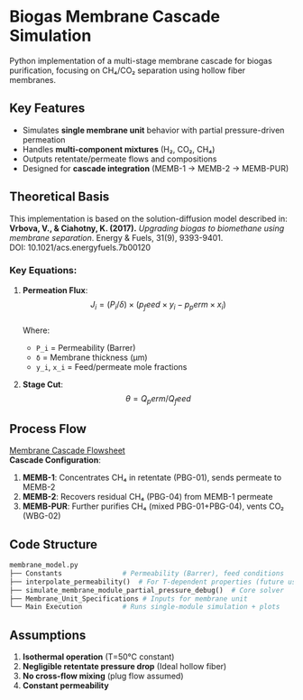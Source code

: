 # Biogas Membrane Cascade Simulation

Python implementation of a multi-stage membrane cascade for biogas purification, focusing on CH₄/CO₂ separation using hollow fiber membranes.

## Key Features
- Simulates **single membrane unit** behavior with partial pressure-driven permeation
- Handles **multi-component mixtures** (H₂, CO₂, CH₄)
- Outputs retentate/permeate flows and compositions
- Designed for **cascade integration** (MEMB-1 → MEMB-2 → MEMB-PUR)

## Theoretical Basis
This implementation is based on the solution-diffusion model described in:<br>
**Vrbova, V., & Ciahotny, K. (2017).** *Upgrading biogas to biomethane using membrane separation*. Energy & Fuels, 31(9), 9393-9401.<br>
DOI: 10.1021/acs.energyfuels.7b00120

### Key Equations:
1. **Permeation Flux**:  
   $$J_i = (P_i / δ) × (p_feed × y_i - p_perm × x_i)$$  
   Where:
   - `P_i` = Permeability (Barrer)
   - `δ` = Membrane thickness (μm)
   - `y_i`, `x_i` = Feed/permeate mole fractions

2. **Stage Cut**:  
   $$θ = Q_perm / Q_feed$$

## Process Flow
[Membrane Cascade Flowsheet](flowsheets/Membrane_Cascade.png)  
**Cascade Configuration**:
1. **MEMB-1**: Concentrates CH₄ in retentate (PBG-01), sends permeate to MEMB-2  
2. **MEMB-2**: Recovers residual CH₄ (PBG-04) from MEMB-1 permeate  
3. **MEMB-PUR**: Further purifies CH₄ (mixed PBG-01+PBG-04), vents CO₂ (WBG-02)  

## Code Structure
```python
membrane_model.py
├── Constants               # Permeability (Barrer), feed conditions
├── interpolate_permeability()  # For T-dependent properties (future use)
├── simulate_membrane_module_partial_pressure_debug()  # Core solver
├── Membrane_Unit_Specifications # Inputs for membrane unit
└── Main Execution          # Runs single-module simulation + plots
```

## Assumptions
1. **Isothermal operation** (T=50°C constant)
2. **Negligible retentate pressure drop** (Ideal hollow fiber)
3. **No cross-flow mixing** (plug flow assumed)
4. **Constant permeability**
